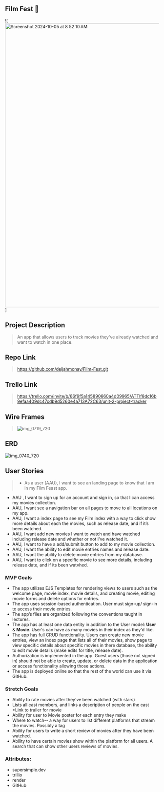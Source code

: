 ## Film Fest  🍿
![<img width="930" alt="Screenshot 2024-10-05 at 8 52 10 AM" src="https://github.com/user-attachments/assets/c1c6aa7c-9964-4f79-b4e1-4e10a01b42dc">]


## Project Description
> An app that allows users to track movies they've already watched and want to watch in one place.

## Repo Link
> https://github.com/deijahmonay/Film-Fest.git

## Trello Link
>https://trello.com/invite/b/66f9f5a145890660a4d09965/ATTIf8dc16b9efaa409dc47cdb9d5260e4a713A72C63/unit-2-project-tracker

## Wire Frames
> ![img_0719_720](https://media.git.generalassemb.ly/user/53181/files/04dc9f09-e24a-4403-9973-6dff363bd914)

## ERD
>
![img_0740_720](https://media.git.generalassemb.ly/user/53181/files/2eaab435-f83a-439b-8473-ea6b392b6316)


## User Stories
> * As a user (AAU), I want to see an  landing page to know that I am in my Film Feast app.
* AAU , I want to sign up for an account and sign in, so that I can access my movies collection.
* AAU, I want see a navigation bar on all pages to move to all locations on my app.
* AAU, I want a index page to see my Film index with a way to click show more details about each the movies, such as release date, and if it’s been watched.
* AAU, I want add new movies I want to watch and have watched including release date and whether or not I've watched it. 
* AAU,  I want to have a add/submit  button to add to my movie collection.
* AAU, I want the ability to edit movie entries names and release date. 
* AAU, I want the ability to delete movie entries from my database.
* AAU, I want to click on a specific movie to see more details, including release date, and if its been watvhed.

### MVP Goals
* The app utilizes EJS Templates for rendering views to users such as the welcome page, movie index, movie details, and creating movie, editing movie forms and delete options for entries.
* The app uses session-based authentication. User must sign-up/ sign-in to access their movie entries.
* The app’s files are organized following the conventions taught in lectures.
* The app has at least one data entity in addition to the User model: **User** & **Movie**. User's can have as many movies in their index as they'd like.
* The app has full CRUD functionality. Users can create new movie entries, view an index page that lists all of their movies, show page to view specific details about specific movies in there database, the ability to edit movie details (make edits for title, release date).
* Authorization is implemented in the app. Guest users (those not signed in) should not be able to create, update, or delete data in the application or access functionality allowing those actions.
* The app is deployed online so that the rest of the world can use it via GitHub.

### Stretch Goals
* Ability to rate movies after they've been watched (with stars)
* Lists all cast members, and links a description of people on the cast
*Link to trailer for movie 
* Ability for user to Movie poster for each entry they make
* Where to watch-- a way for users to list different platforms that stream the movies. Possibly a tag
* Ability for users to write a short review of movies after they have been watched.
* Ability to have certain movies show within the platform for all users. A search that can show other users reviews of movies.

### Attributes:
* supersimple.dev
* trillio
* render
* GitHub